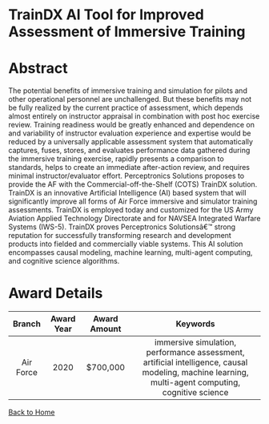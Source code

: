 
TrainDX AI Tool for Improved Assessment of Immersive Training
=============================================================

# Abstract


The potential benefits of immersive training and simulation for pilots and other operational personnel are unchallenged. But these benefits may not be fully realized by the current practice of assessment, which depends almost entirely on instructor appraisal in combination with post hoc exercise review. Training readiness would be greatly enhanced and dependence on and variability of instructor evaluation experience and expertise would be reduced by a universally applicable assessment system that automatically captures, fuses, stores, and evaluates performance data gathered during the immersive training exercise, rapidly presents a comparison to standards, helps to create an immediate after-action review, and requires minimal instructor/evaluator effort. Perceptronics Solutions proposes to provide the AF with the Commercial-off-the-Shelf (COTS) TrainDX solution. TrainDX is an innovative Artificial Intelligence (AI) based system that will significantly improve all forms of Air Force immersive and simulator training assessments. TrainDX is employed today and customized for the US Army Aviation Applied Technology Directorate and for NAVSEA Integrated Warfare Systems (IWS-5). TrainDX proves Perceptronics Solutionsâ€™ strong reputation for successfully transforming research and development products into fielded and commercially viable systems. This AI solution encompasses causal modeling, machine learning, multi-agent computing, and cognitive science algorithms.  

# Award Details

|Branch|Award Year|Award Amount|Keywords|
| :---: | :---: | :---: | :---: |
|Air Force|2020|$700,000|immersive simulation, performance assessment, artificial intelligence, causal modeling, machine learning, multi-agent computing, cognitive science|
  
  


[Back to Home](https://github.com/chrischow/dod_sbir_awards#1517)